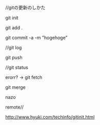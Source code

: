 //gitの更新のしかた

git init

git add .

git commit -a -m "hogehoge"

//git log

git push

//git status


erorr?
->
git fetch

git merge

nazo

remote//

http://www.hyuki.com/techinfo/gitinit.html
